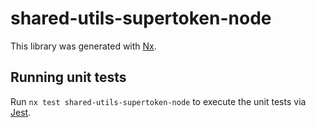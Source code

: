# shared-utils-supertoken-node

This library was generated with [Nx](https://nx.dev).

## Running unit tests

Run `nx test shared-utils-supertoken-node` to execute the unit tests via [Jest](https://jestjs.io).
